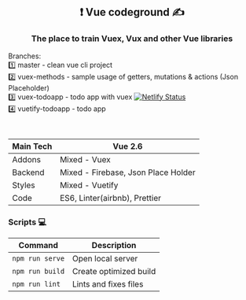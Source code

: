 
<h2 align="center"> ❗️ Vue codeground ✍️</h2>

<h3 align="center">
The place to train Vuex, Vux and other Vue libraries  </h3>

Branches:  
1️⃣ master - clean vue cli project  
2️⃣ vuex-methods - sample usage of getters, mutations & actions (Json Placeholder)  
3️⃣ vuex-todoapp - todo app with vuex [![Netlify Status](https://api.netlify.com/api/v1/badges/a7a42342-0c25-48fb-a3d7-961ae3192452/deploy-status)](https://elegant-thompson-924167.netlify.app)  
4️⃣ vuetify-todoapp - todo app

<br>

| Main Tech | Vue 2.6                            |
| --------- | ---------------------------------- |
| Addons    | Mixed - Vuex                       |
| Backend   | Mixed - Firebase, Json Place Holder|
| Styles    | Mixed - Vuetify                                   |
| Code      | ES6, Linter(airbnb), Prettier      |

### Scripts 💻

| Command         | Description            |
| --------------- | ---------------------- |
| `npm run serve` | Open local server      |
| `npm run build` | Create optimized build |
| `npm run lint`  | Lints and fixes files |
